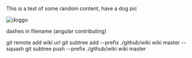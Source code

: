 This is a test of some random content, have a dog pic

![doggo](/home/james/Documents/programming/public-projects/js-template/admin/assets/dog.jpg)

dashes in filename (angular contributing)

git remote add wiki url
git subtree add --prefix ./github/wiki wiki master --squash
git subtree push --prefix ./github/wiki wiki master

